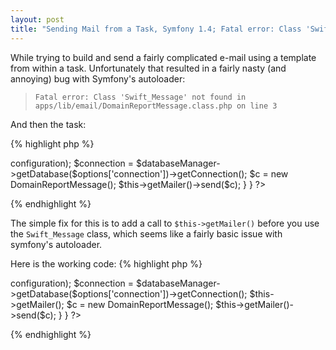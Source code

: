 ```yaml
--- 
layout: post
title: "Sending Mail from a Task, Symfony 1.4; Fatal error: Class 'Swift_Message' not found"
---
```

While trying to build and send a fairly complicated e-mail using a template
from within a task. Unfortunately that resulted in a fairly nasty (and
annoying) bug with Symfony's autoloader:

> `Fatal error: Class 'Swift_Message' not found in apps/lib/email/DomainReportMessage.class.php on line 3`

And then the task:

{% highlight php %}
<?php
class emailTestTask extends sfBaseTask {
	
	/* ... configure() - nothing special */
	
	protected function execute($arguments = array(), $options = array()) {
		// initialize the database connection
		$databaseManager = new sfDatabaseManager($this->configuration);
		$connection = $databaseManager->getDatabase($options['connection'])->getConnection();
		
		
		$c = new DomainReportMessage();
		$this->getMailer()->send($c);
	}
}
?>
{% endhighlight %}

The simple fix for this is to add a call to `$this->getMailer()` before you use the `Swift_Message`
class, which seems like a fairly basic issue with symfony's autoloader.

Here is the working code:
{% highlight php %}
<?php
class emailTestTask extends sfBaseTask {
	
	/* ... configure() - nothing special */
	
	protected function execute($arguments = array(), $options = array()) {
		// initialize the database connection
		$databaseManager = new sfDatabaseManager($this->configuration);
		$connection = $databaseManager->getDatabase($options['connection'])->getConnection();
		
		$this->getMailer();
		$c = new DomainReportMessage();
		$this->getMailer()->send($c);
	}
}
?>
{% endhighlight %}
